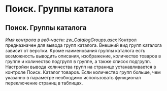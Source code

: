 ﻿---
description: 2.4.7
---
# Поиск. Группы каталога
## Поиск. Группы каталога
*Имя контрола в веб-части: zw_CatalogGroups.ascx*
Контрол предназначен для вывода групп каталога. Внешний вид групп каталога зависит от верстки.
Кроме наименования группы каталога есть возможность выводить описания, изображение, количество товаров в группе и количество подгрупп в группе, а также список подгрупп.
Настройки вывода количества групп на странице устанавливается в контроле Поиск. Каталог товаров.
Если количество групп больше, чем указанно в параметре необходимо использовать функционал переключение страниц в таблицах.

